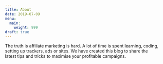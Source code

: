 ```yaml
---
title: About
date: 2019-07-09
menu:
  main:
    weight: 999
draft: true
---
```

The truth is affiliate marketing is hard. A lot of time is spent learning, coding, setting up trackers, ads or sites. We have created this blog to share the latest tips and tricks to maximise your profitable campaigns.